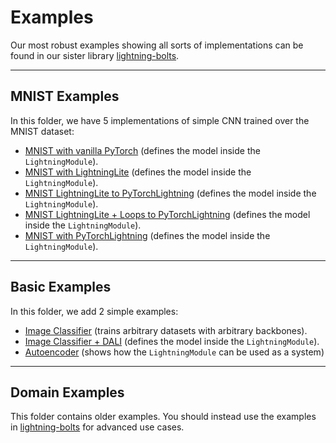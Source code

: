 # Examples

Our most robust examples showing all sorts of implementations
can be found in our sister library [lightning-bolts](https://pytorch-lightning.readthedocs.io/en/latest/ecosystem/bolts.html).

______________________________________________________________________

## MNIST Examples

In this folder, we have 5 implementations of simple CNN trained over the MNIST dataset:

- [MNIST with vanilla PyTorch](https://github.com/PyTorchLightning/pytorch-lightning/blob/master/pl_examples/basic_examples/mnist_examples/image_classifier_1_pytorch.py) (defines the model inside the `LightningModule`).
- [MNIST with LightningLite](https://github.com/PyTorchLightning/pytorch-lightning/blob/master/pl_examples/basic_examples/mnist_examples/image_classifier_2_lite.py) (defines the model inside the `LightningModule`).
- [MNIST LightningLite to PyTorchLightning](https://github.com/PyTorchLightning/pytorch-lightning/blob/master/pl_examples/basic_examples/mnist_examples/image_classifier_3_lite_to_lightning.py) (defines the model inside the `LightningModule`).
- [MNIST LightningLite + Loops to PyTorchLightning](https://github.com/PyTorchLightning/pytorch-lightning/blob/master/pl_examples/basic_examples/mnist_examples/image_classifier_4_lite_to_lightning_and_loops.py) (defines the model inside the `LightningModule`).
- [MNIST with PyTorchLightning](https://github.com/PyTorchLightning/pytorch-lightning/blob/master/pl_examples/basic_examples/mnist_examples/image_classifier_5_lightning.py) (defines the model inside the `LightningModule`).

______________________________________________________________________

## Basic Examples

In this folder, we add 2 simple examples:

- [Image Classifier](https://github.com/PyTorchLightning/pytorch-lightning/blob/master/pl_examples/basic_examples/backbone_image_classifier.py) (trains arbitrary datasets with arbitrary backbones).
- [Image Classifier + DALI](https://github.com/PyTorchLightning/pytorch-lightning/blob/master/pl_examples/basic_examples/mnist_examples/image_classifier_4_dali.py) (defines the model inside the `LightningModule`).
- [Autoencoder](https://github.com/PyTorchLightning/pytorch-lightning/blob/master/pl_examples/basic_examples/autoencoder.py) (shows how the `LightningModule` can be used as a system)

______________________________________________________________________

## Domain Examples

This folder contains older examples. You should instead use the examples
in [lightning-bolts](https://pytorch-lightning.readthedocs.io/en/latest/ecosystem/bolts.html)
for advanced use cases.
